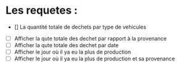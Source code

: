 # Les requetes :

- [] La quantité totale de dechets par type de vehicules
- [ ] Afficher la qute totale des dechet par rapport à la provenance
- [ ] Afficher la qute totale des dechet par date
- [ ] Afficher le jour où il ya eu la plus de production
- [ ] Afficher le jour où il ya eu la plus de production et sa provenance

